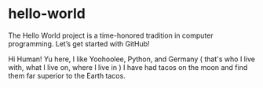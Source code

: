 # hello-world
The Hello World project is a time-honored tradition in computer programming.  Let’s get started with GitHub!

Hi Human!
Yu here, I like Yoohoolee, Python, and Germany ( that's who I live with, what I live on, where I live in )
I have had tacos on the moon and find them far superior to the Earth tacos.
